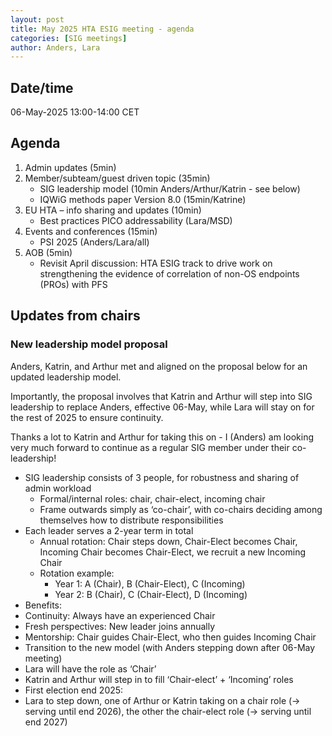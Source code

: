 ```yaml
---
layout: post
title: May 2025 HTA ESIG meeting - agenda 
categories: [SIG meetings]
author: Anders, Lara
---
```


## Date/time

06-May-2025 13:00-14:00 CET

## Agenda 

1.	Admin updates (5min)
2.	Member/subteam/guest driven topic (35min) 
    - SIG leadership model (10min Anders/Arthur/Katrin - see below)
    - IQWiG methods paper Version 8.0 (15min/Katrine)
3.	EU HTA – info sharing and updates (10min)
    - Best practices PICO addressability (Lara/MSD)
4.	Events and conferences (15min)
    - PSI 2025 (Anders/Lara/all)
5.	AOB (5min)
    - Revisit April discussion: HTA ESIG track to drive work on strengthening the evidence of correlation of non-OS endpoints (PROs) with PFS

## Updates from chairs

### New leadership model proposal

Anders, Katrin, and Arthur met and aligned on the proposal below for an updated leadership model.

Importantly, the proposal involves that Katrin and Arthur will step into SIG leadership to replace Anders, effective 06-May, while Lara will stay on for the rest of 2025 to ensure continuity. 

Thanks a lot to Katrin and Arthur for taking this on - I (Anders) am looking very much forward to continue as a regular SIG member under their co-leadership!

- SIG leadership consists of 3 people, for robustness and sharing of admin workload
  - Formal/internal roles: chair, chair-elect, incoming chair
  - Frame outwards simply as ‘co-chair’, with co-chairs deciding among themselves how to distribute responsibilities
- Each leader serves a 2-year term in total
  -	Annual rotation: Chair steps down, Chair-Elect becomes Chair, Incoming Chair becomes Chair-Elect, we recruit a new Incoming Chair
  -	Rotation example:
    -	Year 1: A (Chair), B (Chair-Elect), C (Incoming)
    -	Year 2: B (Chair), C (Chair-Elect), D (Incoming)
-	Benefits:
  -	Continuity: Always have an experienced Chair
  -	Fresh perspectives: New leader joins annually
  -	Mentorship: Chair guides Chair-Elect, who then guides Incoming Chair
-	Transition to the new model (with Anders stepping down after 06-May meeting)
  -	Lara will have the role as ‘Chair’ 
  -	Katrin and Arthur will step in to fill ‘Chair-elect’ + ‘Incoming’ roles
-	First election end 2025:
  -	Lara to step down, one of Arthur or Katrin taking on a chair role (-> serving until end 2026), the other the chair-elect role (-> serving until end 2027)
